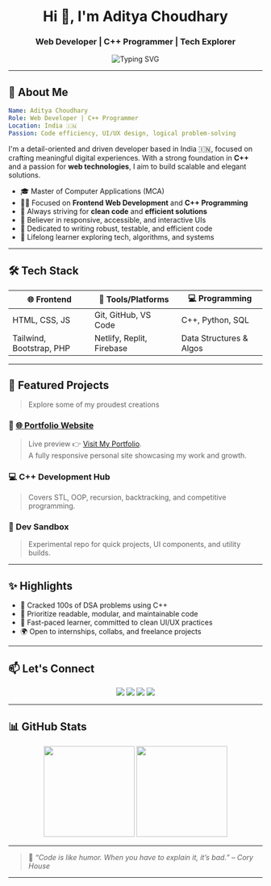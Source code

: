
<h1 align="center">Hi 👋, I'm Aditya Choudhary</h1>
<h3 align="center">Web Developer | C++ Programmer | Tech Explorer</h3>

<p align="center">
  <img src="https://readme-typing-svg.herokuapp.com?font=Fira+Code&size=24&pause=1000&center=true&width=450&lines=Code.+Create.+Repeat.;Passionate+Fullstack+Learner.;Always+Building+Something+New!;" alt="Typing SVG" />
</p>

---


## 🧠 About Me

```yaml
Name: Aditya Choudhary
Role: Web Developer | C++ Programmer
Location: India 🇮🇳
Passion: Code efficiency, UI/UX design, logical problem-solving
```
I'm a detail-oriented and driven developer based in India 🇮🇳, focused on crafting meaningful digital experiences. With a strong foundation in **C++** and a passion for **web technologies**, I aim to build scalable and elegant solutions.

- 🎓 Master of Computer Applications (MCA)
- 🧑‍💻 Focused on **Frontend Web Development** and **C++ Programming**
- 🚀 Always striving for **clean code** and **efficient solutions**
- 📱 Believer in responsive, accessible, and interactive UIs
- 🧩 Dedicated to writing robust, testable, and efficient code
- 🌱 Lifelong learner exploring tech, algorithms, and systems

---

## 🛠️ Tech Stack

<div align="center">

| 🌐 Frontend      | 🧰 Tools/Platforms       | 💻 Programming      |
|------------------|--------------------------|---------------------|
| HTML, CSS, JS    | Git, GitHub, VS Code     | C++, Python, SQL    |
| Tailwind, Bootstrap, PHP   | Netlify, Replit, Firebase| Data Structures & Algos |

</div>

---

## 🚀 Featured Projects

> Explore some of my proudest creations

### 🎨 [🌐 Portfolio Website](https://adiityachoudhary.github.io/web-dev/)
>Live preview 👉 [Visit My Portfolio](https://adiityachoudhary.github.io/web-dev/).  
> A fully responsive personal site showcasing my work and growth.

### 💻 C++ Development Hub
> Covers STL, OOP, recursion, backtracking, and competitive programming.

### 🔧 Dev Sandbox
> Experimental repo for quick projects, UI components, and utility builds.

---

## ✨ Highlights

- 🧩 Cracked 100s of DSA problems using C++
- 🧼 Prioritize readable, modular, and maintainable code
- 🎯 Fast-paced learner, committed to clean UI/UX practices
- 🌍 Open to internships, collabs, and freelance projects

---

## 📫 Let's Connect

<p align="center">
  <a href="mailto:caditya965@gmail.com"><img src="https://img.shields.io/badge/-Email-red?style=for-the-badge&logo=gmail&logoColor=white"></a>
  <a href="https://www.linkedin.com/in/adiityachoudhary/"><img src="https://img.shields.io/badge/-LinkedIn-blue?style=for-the-badge&logo=linkedin&logoColor=white"></a>
  <a href="https://github.com/adiityachoudhary"><img src="https://img.shields.io/badge/-GitHub-black?style=for-the-badge&logo=github&logoColor=white"></a>
  <a href="https://adiityachoudhary.github.io/web-dev/"><img src="https://img.shields.io/badge/-Portfolio-orange?style=for-the-badge&logo=react&logoColor=white"></a>
</p>

---

## 📊 GitHub Stats

<p align="center">
  <img src="https://github-readme-stats.vercel.app/api?username=adiityachoudhary&show_icons=true&theme=tokyonight&hide_border=true" height="180px" />
  <img src="https://github-readme-stats.vercel.app/api/top-langs/?username=adiityachoudhary&layout=compact&theme=tokyonight&hide_border=true" height="180px" />
</p>

---

> 🧠 *“Code is like humor. When you have to explain it, it’s bad.” – Cory House*

---
